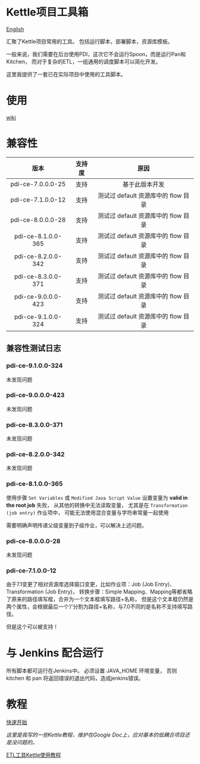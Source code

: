 # Kettle项目工具箱

[English](README.md)

汇聚了Kettle项目常用的工具。
包括运行脚本，部署脚本，资源库模板。

一般来说，我们需要在后台使用PDI，这次它不会运行Spoon，而是运行Pan和Kitchen，
而对于复杂的ETL，一组通用的调度脚本可以简化开发。

这里我提供了一套已在实际项目中使用的工具脚本。




# 使用

[wiki](https://github.com/xiaoyao9184/Kettle-Project-Toolbox/wiki)




# 兼容性


| 版本 | 支持度 | 原因 |
|:-----:|:-----:|:-----:|
| pdi-ce-7.0.0.0-25 | 支持 | 基于此版本开发 |
| pdi-ce-7.1.0.0-12 | 支持 | 测试过 default 资源库中的 flow 目录 |
| pdi-ce-8.0.0.0-28 | 支持 | 测试过 default 资源库中的 flow 目录 |
| pdi-ce-8.1.0.0-365 | 支持 | 测试过 default 资源库中的 flow 目录 |
| pdi-ce-8.2.0.0-342 | 支持 | 测试过 default 资源库中的 flow 目录 |
| pdi-ce-8.3.0.0-371 | 支持 | 测试过 default 资源库中的 flow 目录 |
| pdi-ce-9.0.0.0-423 | 支持 | 测试过 default 资源库中的 flow 目录 |
| pdi-ce-9.1.0.0-324 | 支持 | 测试过 default 资源库中的 flow 目录 |

## 兼容性测试日志


### pdi-ce-9.1.0.0-324

未发现问题


### pdi-ce-9.0.0.0-423

未发现问题


### pdi-ce-8.3.0.0-371

未发现问题


### pdi-ce-8.2.0.0-342

未发现问题


### pdi-ce-8.1.0.0-365

使用步骤 `Set Variables` 或  `Modified Java Script Value` 设置变量为 **valid in the root job** 失败，
从其他的转换中无法读取变量，
尤其是在 `Transformation (job entry)` 作业项中，
可能无法使用混合变量与字符串常量一起使用

需要明确声明传递父级变量到子级作业，可以解决上述问题。


### pdi-ce-8.0.0.0-28

未发现问题


### pdi-ce-7.1.0.0-12

由于7.1变更了相对资源库选择窗口变更，比如作业项：Job (Job Entry)、Transformation (Job Entry)，
转换步骤：Simple Mapping、Mapping等都省略了原来的路径填写框，合并为一个文本框填写路径+名称，
但是这个文本框仍然是两个属性，会根据最后一个‘/’分割为路径+名称，与7.0不同的是名称不支持填写路径。

但是这个可以被支持！


# 与 Jenkins 配合运行

所有脚本都可运行在Jenkins中。
必须设置 JAVA_HOME 环境变量，
否则 kitchen 和 pan 将返回错误的退出代码，造成jenkins错误。




# 教程

[快速开始](../../wiki/快速开始)

_这里是我写的一些Kettle教程，维护在Google Doc上，应对基本的低耦合项目还是没问题的。_

[ETL工具Kettle使用教程](https://drive.google.com/folderview?id=0B3tzMIqntqjFfnduVXB5TU9EbWFhejRLRnhkMkNwRVFWbXIwT3dtQWs0d2xWSnZtWkwzdkU&usp=sharing)

